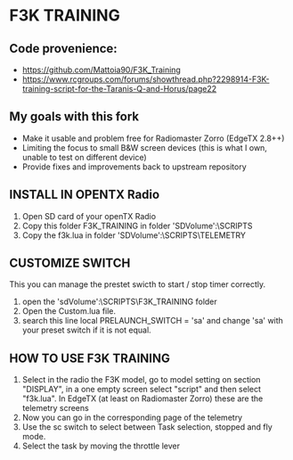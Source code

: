 # F3K TRAINING

## Code provenience:
- https://github.com/Mattoia90/F3K_Training
- https://www.rcgroups.com/forums/showthread.php?2298914-F3K-training-script-for-the-Taranis-Q-and-Horus/page22

## My goals with this fork
- Make it usable and problem free for Radiomaster Zorro (EdgeTX 2.8++)
- Limiting the focus to small B&W screen devices (this is what I own, unable to test on different device)
- Provide fixes and improvements back to upstream repository

## INSTALL IN OPENTX Radio
1. Open SD card of your openTX Radio
2. Copy this folder F3K_TRAINING in folder 'SDVolume':\SCRIPTS
3. Copy the f3k.lua in folder 'SDVolume':\SCRIPTS\TELEMETRY

## CUSTOMIZE SWITCH
This you can manage the prestet swicth to start / stop timer correctly.
1. open the 'sdVolume':\SCRIPTS\F3K_TRAINING folder
2. Open the Custom.lua file.
3. search this line local PRELAUNCH_SWITCH = 'sa' and change 'sa' with your preset switch if it is not equal.

## HOW TO USE F3K TRAINING
1. Select in the radio the F3K model, go to model setting on section "DISPLAY", in a one empty screen select "script" and then select "f3k.lua".
In EdgeTX (at least on Radiomaster Zorro) these are the telemetry screens
2. Now you can go in the corresponding page of the telemetry
3. Use the sc switch to select between Task selection, stopped and fly mode.
4. Select the task by moving the throttle lever


